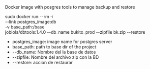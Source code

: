 Docker image with posgres tools to manage backup and restore


sudo docker run --rm -i \
    --link postgres_image:db \
    -v base_path:/base \
    jobiols/dbtools:1.4.0 --db_name bukito_prod --zipfile bk.zip --restore

- postgres_image: image name for postgres server
- base_path: path to base dir of the project
- --db_name: Nombre del la base de datos
- --zipfile: Nombre del archivo zip con la BD
- --restore: accion de restaurar
